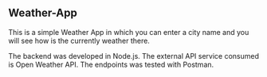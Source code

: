 ## Weather-App

This is a simple Weather App in which you can enter a city name and you will see how is the currently weather there.


The backend was developed in Node.js. The external API service consumed is Open Weather API. The endpoints was tested with Postman.
